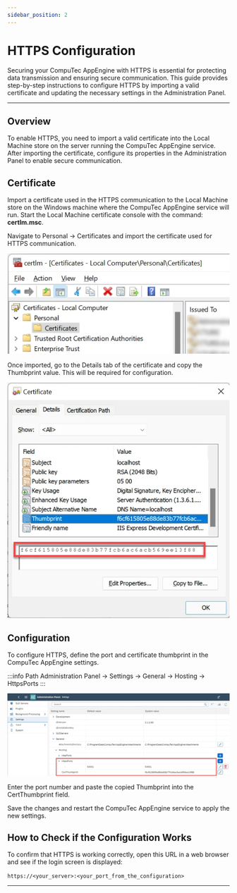 ```yaml
---
sidebar_position: 2
---
```


# HTTPS Configuration

Securing your CompuTec AppEngine with HTTPS is essential for protecting data transmission and ensuring secure communication. This guide provides step-by-step instructions to configure HTTPS by importing a valid certificate and updating the necessary settings in the Administration Panel.

---

## Overview

To enable HTTPS, you need to import a valid certificate into the Local Machine store on the server running the CompuTec AppEngine service. After importing the certificate, configure its properties in the Administration Panel to enable secure communication.

## Certificate

Import a certificate used in the HTTPS communication to the Local Machine store on the Windows machine where the CompuTec AppEngine service will run. Start the Local Machine certificate console with the command: **certlm.msc**.

Navigate to Personal → Certificates and import the certificate used for HTTPS communication.

![Certificate](./media/https-configuration/certificate-local-computer.webp)

Once imported, go to the Details tab of the certificate and copy the Thumbprint value. This will be required for configuration.

![Certificate](./media/https-configuration/certificate-thumbprint.webp)

## Configuration

To configure HTTPS, define the port and certificate thumbprint in the CompuTec AppEngine settings.

:::info Path
Administration Panel → Settings → General → Hosting → HttpsPorts
:::

![Setting](./media/https-configuration/appengine-https-settings.webp)

Enter the port number and paste the copied Thumbprint into the CertThumbprint field.

Save the changes and restart the CompuTec AppEngine service to apply the new settings.

## How to Check if the Configuration Works

To confirm that HTTPS is working correctly, open this URL in a web browser and see if the login screen is displayed:

`https://<your_server>:<your_port_from_the_configuration>`

---
